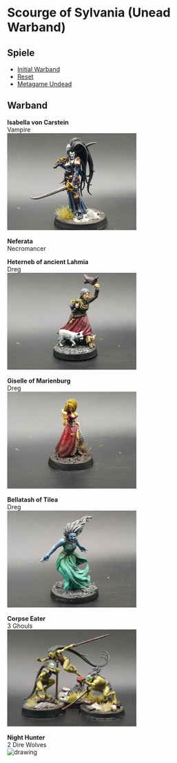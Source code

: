 # Scourge of Sylvania (Unead Warband)  
## Spiele 
 - [Initial Warband](Campaign_Log.md#initial-warband)
 - [Reset](Campaign_Log.md#310722-das-massaker-am-ost-tor)
 - [Metagame Undead](Campaign_Log.md#metagame-undead)


## Warband
**Isabella von Carstein**  
Vampire  
<img src="Pics/Isabella.jpg" alt="drawing" width="300"/>

**Neferata**  
Necromancer  

**Heterneb of ancient Lahmia**  
Dreg  
<img src="Pics/Heterneb.jpg" alt="drawing" width="300"/>

**Giselle of Marienburg**  
Dreg  
<img src="Pics/Giselle.jpg" alt="drawing" width="300"/>

**Bellatash of Tilea**  
Dreg  
<img src="Pics/Bellatash.jpg" alt="drawing" width="300"/>

**Corpse Eater**  
3 Ghouls  
<img src="Pics/Ghouls1.jpg" alt="drawing" width="300"/>

**Night Hunter**  
2 Dire Wolves  
<img src="Pics/DireWolves1.jpg" alt="drawing" width="300"/>
